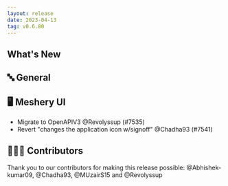 ```yaml
---
layout: release
date: 2023-04-13
tag: v0.6.80
---
```


## What's New
## 🔤 General
## 🖥 Meshery UI

- Migrate to OpenAPIV3  @Revolyssup (#7535)
- Revert "changes the application icon w/signoff" @Chadha93 (#7541)

## 👨🏽‍💻 Contributors

Thank you to our contributors for making this release possible:
@Abhishek-kumar09, @Chadha93, @MUzairS15 and @Revolyssup
